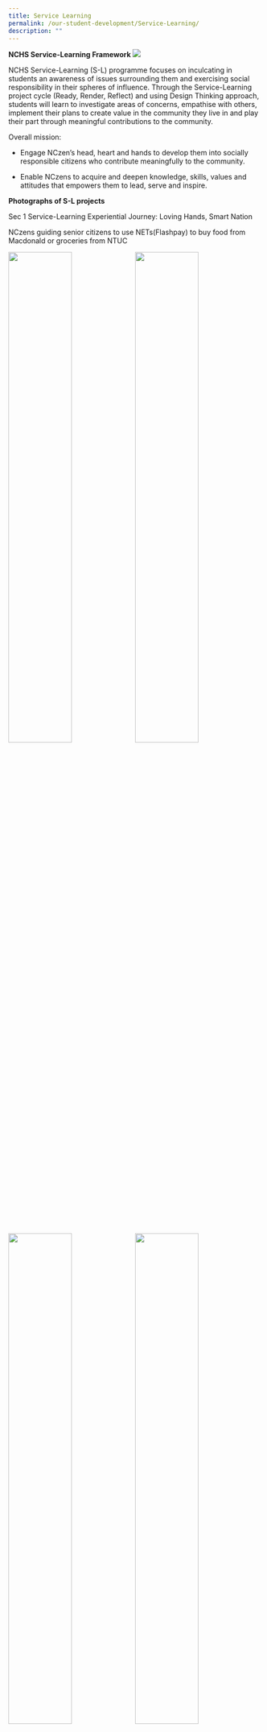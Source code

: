```yaml
---
title: Service Learning
permalink: /our-student-development/Service-Learning/
description: ""
---
```

**NCHS Service-Learning Framework**
![](/images/s-l%20framework.png)
		 
NCHS Service-Learning (S-L) programme focuses on inculcating in students an awareness of issues surrounding them and exercising social responsibility in their spheres of influence. Through the Service-Learning project cycle (Ready, Render, Reflect) and using Design Thinking approach, students will learn to investigate areas of concerns, empathise with others, implement their plans to create value in the community they live in and play their part through meaningful contributions to the community.&nbsp;

Overall mission:&nbsp;

*   Engage NCzen’s head, heart and hands to develop them into socially responsible citizens who contribute meaningfully to the community.
    
*   Enable NCzens to acquire and deepen knowledge, skills, values and attitudes that empowers them to lead, serve and inspire.
    

  

**Photographs of S-L projects**


Sec 1 Service-Learning Experiential Journey: Loving Hands, Smart Nation

NCzens guiding senior citizens to use NETs(Flashpay) to buy food from Macdonald or groceries from NTUC

<img src="/images/image20.jpeg" style="width:50%;float:left">
<img src="/images/image23.jpeg" style="width:50%">
		 
<img src="/images/image28.jpeg" style="width:50%;float:left">
<img src="/images/image6.jpeg" style="width:50%">
		 
Sec 1 Service-Learning Experiential Journey: Heritage Cares with National Heritage Board

<img src="/images/image13.jpeg" style="width:50%;float:left">
<img src="/images/image14.jpeg" style="width:50%">
		 
<br>
		 
<img src="/images/image15.jpeg" style="width:50%;float:left">
<img src="/images/image33.jpeg" style="width:50%;float:left">
<img src="/images/image16.jpeg" style="width:50%">
		 
		 
<br>
		 
<br>

Annual Sec 2 S-L project showing appreciation to School

<img src="/images/image17-1.jpeg" style="width:50%;float:left">
<img src="/images/sl.jpeg" style="width:50%;float:left">
<img src="/images/image18.jpeg" style="width:50%">
		 
Sec 2 S-L projects: Organizing mini games for various groups of communities

<img src="/images/sl4.jpeg" style="width:50%;float:left">
<img src="/images/image7.jpeg" style="width:50%">
		 
<img src="/images/image30.jpeg" style="width:50%;float:left">
<img src="/images/image52.jpeg" style="width:50%">
		 
<img src="/images/sl1.jpeg" style="width:50%;float:left">
<img src="/images/SL3.jpeg" style="width:50%">
		 
Sec 3 S-L projects, collaboration with Citi-YMCA

<img src="/images/image9.jpeg" style="width:50%;float:left">
<img src="/images/image21.jpeg" style="width:50%">
		 
<img src="/images/image49.jpeg" style="width:50%;float:left">
<img src="/images/image47.jpeg" style="width:50%">
		 
<img src="/images/image55.jpeg" style="width:50%;float:left">
<img src="/images/image29.jpeg" style="width:50%">
		 
Service-Learning Overseas Trip 2018 and 2019

<img src="/images/image31.jpeg" style="width:50%;float:left">
<img src="/images/image10.jpeg" style="width:50%;float:left">
<img src="/images/image44.png" style="width:50%">